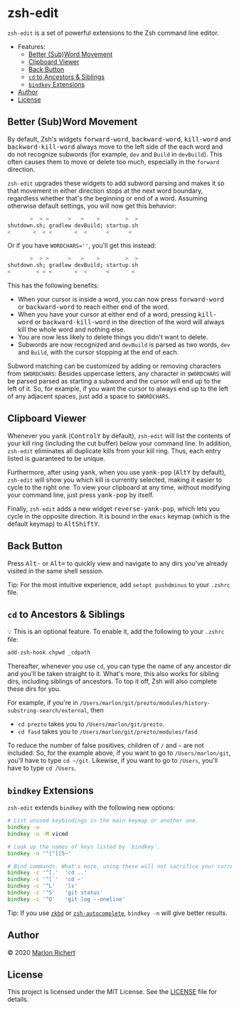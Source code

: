 # zsh-edit
`zsh-edit` is a set of powerful extensions to the Zsh command line editor.

* Features:
  * [Better (Sub)Word Movement](#better-subword-movement)
  * [Clipboard Viewer](#clipboard-viewer)
  * [Back Button](#back-button)
  * [`cd` to Ancestors & Siblings](#cd-to-ancestors--siblings)
  * [`bindkey` Extensions](#bindkey-extensions)
* [Author](#author)
* [License](#license)

## Better (Sub)Word Movement
By default, Zsh's widgets <kbd>forward-word</kbd>, <kbd>backward-word</kbd>, <kbd>kill-word</kbd>
and <kbd>backward-kill-word</kbd> always move to the left side of the each word and do not
recognize subwords (for example, `dev` and `Build` in `devBuild`). This often causes them to move
or delete too much, especially in the `forward` direction.

`zsh-edit` upgrades these widgets to add subword parsing and makes it so that movement in either
direction stops at the next word boundary, regardless whether that's the beginning or end of a
word. Assuming otherwise default settings, you will now get this behavior:

```zsh
       >  > >      >   >    >        >  >
shutdown.sh; gradlew devBuild; startup.sh
<       <  < <       <  <      <      <
```

Or if you have `WORDCHARS=''`, you'll get this instead:

```zsh
       >  > >      >   >    >        >  >
shutdown.sh; gradlew devBuild; startup.sh
<        < < <       <  <      <       <
```

This has the following benefits:
* When your cursor is inside a word, you can now press <kbd>forward-word</kbd> or
  <kbd>backward-word</kbd> to reach either end of the word.
* When you have your cursor at either end of a word, pressing <kbd>kill-word</kbd> or
  <kbd>backward-kill-word</kbd> in the direction of the word will always kill the whole word and
  nothing else.
* You are now less likely to delete things you didn't want to delete.
* Subwords are now recognized and `devBuild` is parsed as two words, `dev` and `Build`, with the
  cursor stopping at the end of each.

Subword matching can be customized by adding or removing characters from `$WORDCHARS`: Besides
uppercase letters, any character in `$WORDCHARS` will be parsed parsed as starting a subword and
the cursor will end up to the left of it. So, for example, if you want the cursor to always end up
to the left of any adjacent spaces, just add a space to `$WORDCHARS`.

## Clipboard Viewer
Whenever you <kbd>yank</kbd> (<kbd>Control</kbd><kbd>Y</kbd> by default), `zsh-edit` will list the
contents of your kill ring (including the cut buffer) below your command line. In addition,
`zsh-edit` eliminates all duplicate kills from your kill ring. Thus, each entry listed is
 guaranteed to be unique.

Furthermore, after using <kbd>yank</kbd>, when you use <kbd>yank-pop</kbd>
(<kbd>Alt</kbd><kbd>Y</kbd> by default), `zsh-edit` will show you which kill is currently selected,
making it easier to cycle to the right one. To view your clipboard at any time, without modifying
your command line, just press <kbd>yank-pop</kbd> by itself.

Finally, `zsh-edit` adds a new widget <kbd>reverse-yank-pop</kbd>, which lets you cycle in the
opposite direction. It is bound in the `emacs` keymap (which is the default keymap) to
<kbd>Alt</kbd><kbd>Shift</kbd><kbd>Y</kbd>.

## Back Button
Press <kbd>Alt</kbd><kbd>-</kbd> or <kbd>Alt</kbd><kbd>=</kbd> to quickly view and navigate to any
dirs you've already visited in the same shell session.

Tip: For the most intuitive experience, add `setopt pushdminus` to your `.zshrc` file.

## `cd` to Ancestors & Siblings
💡 This is an optional feature. To enable it, add the following to your `.zshrc` file:
```zsh
add-zsh-hook chpwd _cdpath
```
Thereafter, whenever you use `cd`, you can type the name of any ancestor dir and you'll be taken
straight to it. What's more, this also works for sibling dirs, including siblings of ancestors. To
top it off, Zsh will also complete these dirs for you.

For example, if you're in `/Users/marlon/git/prezto/modules/history-substring-search/external`,
then
* `cd prezto` takes you to `/Users/marlon/git/prezto`.
* `cd fasd` takes you to `/Users/marlon/git/prezto/modules/fasd`

To reduce the number of false positives, children of `/` and `~` are not included. So, for the
example above, if you want to go to `/Users/marlon/git`, you'll have to type `cd ~/git`. Likewise,
if you want to go to `/Users`, you'll have to type `cd /Users`.

## `bindkey` Extensions
`zsh-edit` extends `bindkey` with the following new options:
```zsh
# List unused keybindings in the main keymap or another one.
bindkey -u
bindkey -u -M vicmd

# Look up the names of keys listed by `bindkey`.
bindkey -n '^[^[[5~'

# Bind commands. What's more, using these will not sacrifice your current command line.
bindkey -c '^[.'  'cd ..'
bindkey -c '^[`'  'cd ~'
bindkey -c '^L'   'ls'
bindkey -c '^S'   'git status'
bindkey -c '^O'   'git log --oneline'
```
Tip: If you use
[`zkbd`](http://zsh.sourceforge.net/Doc/Release/User-Contributions.html#Keyboard-Definition)
or
[`zsh-autocomplete`](https://github.com/marlonrichert/zsh-autocomplete),
`bindkey -n` will give better results.

## Author
© 2020 [Marlon Richert](https://github.com/marlonrichert)

## License
This project is licensed under the MIT License. See the [LICENSE](LICENSE) file for details.

